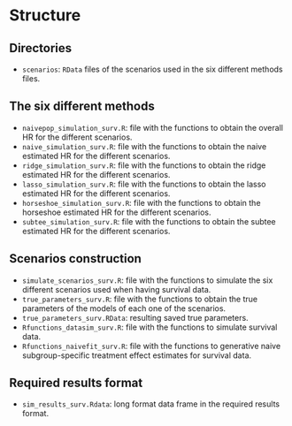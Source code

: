 # Structure

## Directories

- `scenarios`: `RData` files of the scenarios used in the six different methods files.

## The six different methods

- `naivepop_simulation_surv.R`: file with the functions to obtain the overall HR for the different scenarios.
- `naive_simulation_surv.R`: file with the functions to obtain the naive estimated HR for the different scenarios.
- `ridge_simulation_surv.R`: file with the functions to obtain the ridge estimated HR for the different scenarios.
- `lasso_simulation_surv.R`: file with the functions to obtain the lasso estimated HR for the different scenarios.
- `horseshoe_simulation_surv.R`: file with the functions to obtain the horseshoe estimated HR for the different scenarios.
- `subtee_simulation_surv.R`: file with the functions to obtain the subtee estimated HR for the different scenarios.

## Scenarios construction

- `simulate_scenarios_surv.R`: file with the functions to simulate the six different scenarios used when having survival data.
- `true_parameters_surv.R`: file with the functions to obtain the true parameters of the models of each one of the scenarios.
- `true_parameters_surv.RData`: resulting saved true parameters.
- `Rfunctions_datasim_surv.R`: file with the functions to simulate survival data.
- `Rfunctions_naivefit_surv.R`: file with the functions to generative naive subgroup-specific treatment effect estimates for survival data.

## Required results format

- `sim_results_surv.Rdata`: long format data frame in the required results format.
